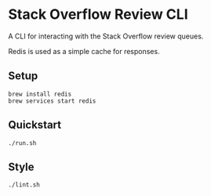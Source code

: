 Stack Overflow Review CLI
=========================

A CLI for interacting with the Stack Overflow review queues.

Redis is used as a simple cache for responses.

Setup
-----

	brew install redis
	brew services start redis

Quickstart
----------

	./run.sh

Style
-----------

	./lint.sh
